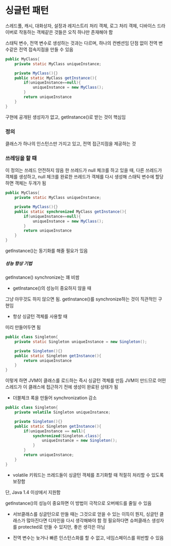 # 싱글턴 패턴

스레드풀, 캐시, 대화상자, 설정과 레지스트리 처리 객체, 로그 처리 객체, 디바이스 드라이버로 작동하는 객체같은 것들은 오직 하나만 존재해야 함

스태틱 변수, 전역 변수로 생성하는 것과는 다르며, 하나의 컨벤션임
단점 없이 전역 변수같은 전역 접속지점을 만들 수 있음

```java
public MyClass{
    private static MyClass uniqueInstance;

    private MyClass(){}
    public static MyClass getInstance(){
        if(uniqueInstance==null){
            uniqueInstance = new MyClass();
        }
        return uniqueInstance
    }
}
```

구현에 공개된 생성자가 없고, getInstance()로 받는 것이 핵심임

### 정의

클래스가 하나의 인스턴스만 가지고 있고, 전역 접근지점을 제공하는 것

### 쓰레딩을 할 때

이 정의는 쓰레드 안전하지 않음
한 쓰레드가 null 체크를 하고 있을 때, 다른 쓰레드가 객체를 생성하고, null 체크를 완료한 쓰레드가 객체를 다시 생성해 스태틱 변수에 할당하면 객체는 두개가 됨

```java
public MyClass{
    private static MyClass uniqueInstance;

    private MyClass(){}
    public static synchronized MyClass getInstance(){
        if(uniqueInstance==null){
            uniqueInstance = new MyClass();
        }
        return uniqueInstance
    }
}
```
getInstance()는 동기화를 해줄 필요가 있음

##### 성능 향상 기법

getInstance() synchronize는 꽤 비쌈

* getInstance()의 성능이 중요하지 않을 때

그냥 아무것도 하지 않으면 됨. getInstance()를 synchronize하는 것이 직관적인 구현임

* 항상 싱글턴 객체를 사용할 때

미리 만들어두면 됨

```java
public class Singleton{
    private static Singleton uniqueInstance = new Singleton();

    private Singleton(){}
    public static Singleton getInstance(){
        return uniqueInstance
    }
}
```

이렇게 하면 JVM이 클래스를 로드하는 즉시 싱글턴 객체를 만듬
JVM이 만드므로 어떤 스레드가 이 클래스에 접근하기 전에 생성이 완료된 상태가 됨

* 더블체크 록을 만들어 synchronization 감소

```java
public class Singleton{
    private volatile Singleton uniqueInstance;

    private Singleton(){}
    public static Singleton getInstance(){
        if(uniqueInstance == null){
            synchronized(Singleton.class){
                uniqueInstance = new Singleton();
            }
        }
        return uniqueInstance;
    }
}
```
* volatile 키워드는 쓰레드들이 싱글턴 객체를 초기화할 때 적절히 처리할 수 있도록 보장함

단, Java 1.4 이상에서 지원함

getInstance()의 성능이 중요하면 이 방법이 극적으로 오버헤드를 줄일 수 있음

* 서브클래스를 싱글턴으로 만들 때는 그것으로 얻을 수 있는 이득이 뭔지, 싱글턴 클래스가 많아진다면 디자인을 다시 생각해봐야 함
정 필요하다면 슈퍼클래스 생성자를 protected로 만들 수 있지만, 좋은 생각은 아님

* 전역 변수는 늦거나 빠른 인스턴스화를 할 수 없고, 네임스페이스를 위반할 수 있음